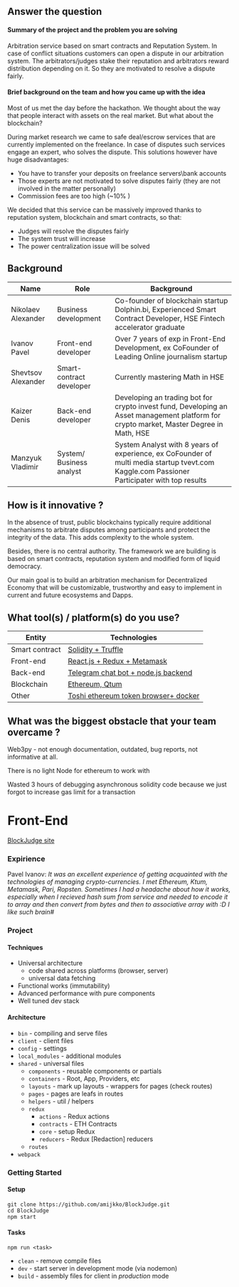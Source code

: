 ## Answer the question

#### Summary of the project and the problem you are solving

Arbitration service based on smart contracts and Reputation System. In case of conflict situations customers can open a dispute in our arbitration system. The arbitrators/judges stake their reputation and arbitrators reward distribution depending on it. So they are motivated to resolve a dispute fairly.

#### Brief background on the team and how you came up with the idea

Most of us met the day before the hackathon. We thought about the way that people interact with assets on the real market. But what about the blockchain?
 
During market research we came to safe deal/escrow services that are currently implemented on the freelance. In case of disputes such services engage an expert, who solves the dispute. This solutions however have huge disadvantages:
 
 - You have to transfer your deposits on freelance servers\bank accounts
 - Those experts are not motivated to solve disputes fairly (they are not involved in the matter personally)
 - Commission fees are too high (~10% )  
 
We decided that this service can be massively improved thanks to reputation system, blockchain and smart contracts, so that:
 
 - Judges will resolve the disputes fairly 
 - The system trust will increase
 - The power centralization issue will be solved
 
 
## Background

| Name | Role | Background | 
| ---- | ---- | ---------- |
|  Nikolaev Alexander | Business development | Co-founder of blockchain startup Dolphin.bi, Experienced Smart Contract Developer, HSE Fintech accelerator graduate |
| Ivanov Pavel | Front-end developer | Over 7 years of exp in Front-End Development, ex CoFounder of Leading Online journalism startup |
| Shevtsov Alexander | Smart-contract developer | Currently mastering Math in HSE |
| Kaizer Denis | Back-end developer | Developing an trading bot for crypto invest fund, Developing an Asset management platform for crypto market, Master Degree in Math, HSE |
| Manzyuk Vladimir | System/ Business analyst | System Analyst with 8 years of experience, ex CoFounder of multi media startup tvevt.com Kaggle.com Passioner Participater with top results |


## How is it innovative ?

In the absence of trust, public blockchains typically require additional mechanisms to arbitrate disputes among participants and protect the integrity of the data. This adds complexity to the whole system. 

Besides, there is no central authority.
The framework we are building is based on  smart contracts, reputation system and modified form of  liquid democracy. 

Our main goal is  to build an arbitration mechanism for Decentralized Economy that will  be customizable, trustworthy and  easy to implement in current and future ecosystems and Dapps.


## What tool(s) / platform(s) do you use?

 
| Entity | Technologies |
| ---- | ---- |
| Smart contract | [Solidity + Truffle](https://github.com/BlockJudge/SmartContracts) |
| Front-end | [React.js + Redux + Metamask](https://github.com/amijkko/BlockJudge) |
| Back-end | [Telegram chat bot + node.js backend](https://github.com/HWkaizer/Blockjudje_Telegram-bot) |
| Blockchain | [Ethereum, Qtum](https://github.com/BlockJudge/qtumRealisation) |
| Other | [Toshi ethereum token browser+ docker](https://github.com/BlockJudge/Token-Browser-Toshi-Implementation) |


## What was the biggest obstacle that your team overcame ?

Web3py - not enough documentation, outdated, bug reports, not informative at all.
 
There is no light Node for ethereum to work with  

Wasted 3 hours of debugging asynchronous  solidity code because we just forgot to increase gas limit for a transaction  
 
 


# Front-End

[BlockJudge site](http://spinooey.ru/)

### Expirience

Pavel Ivanov: *It was an excellent experience of getting acquainted with the technologies of managing crypto-currencies. I met Ethereum, Ktum, Metamask, Pari, Ropsten. Sometimes I had a headache about how it works, especially when I recieved hash sum from service and needed to encode it to array and then convert from bytes and then to associative array with :D I like such brain#*

### Project

#### Techniques

- Universal architecture
  - code shared across platforms (browser, server)
  - universal data fetching
- Functional works (immutability)
- Advanced performance with pure components
- Well tuned dev stack

#### Architecture

- `bin` - compiling and serve files
- `client` - client files
- `config` - settings
- `local_modules` - additional modules
- `shared` - universal files
  - `components` - reusable components or partials
  - `containers` - Root, App, Providers, etc
  - `layouts` - mark up layouts - wrappers for pages (check routes)
  - `pages` - pages are leafs in routes
  - `helpers` - util / helpers
  - `redux`
    - `actions` - Redux actions
    - `contracts` - ETH Contracts
    - `core` - setup Redux
    - `reducers` - Redux [Redaction] reducers
  - `routes`
- `webpack`

### Getting Started

#### Setup

```
git clone https://github.com/amijkko/BlockJudge.git
cd BlockJudge
npm start
```

#### Tasks

```
npm run <task>
```

* `clean` - remove compile files
* `dev` - start server in development mode (via nodemon)
* `build` - assembly files for client in *production* mode



